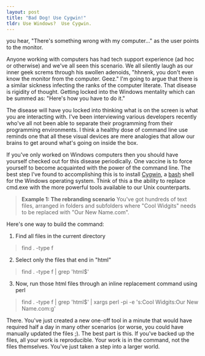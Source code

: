 ```yaml
---
layout: post
title: "Bad Dog! Use Cygwin!"
tldr: Use Windows?  Use Cygwin.
---
```

you hear, "There's something wrong with my computer..." as the user points to the monitor.  

Anyone working with computers has had tech support experience (ad hoc or otherwise) and we've all seen this scenario.  We all silently laugh as our inner geek screms through his swollen adenoids, "hhnenk, you don't even know the monitor from the computer.  Geez."  I'm going to argue that there is a similar sickness infecting the ranks of the computer literate.  That disease is rigidity of thought.  Getting locked into the Windows mentality which can be summed as: "Here's how you have to do it."

The disease will have you locked into thinking what is on the screen is what you are interacting with.  I've been interviewing various developers recently who've all not been able to separate their programming from their programming environments.  I think a healthy dose of command line use reminds one that all these visual devices are mere analogies that allow our brains to get around what's going on inside the box.

If you've only worked on Windows computers then you should have yourself checked out for this disease periodically.  One vaccine is to force yourself to become acquainted with the power of the command line.  The best step I've found to accomplishing this is to install <a href="http://cygwin.com">Cygwin</a>, a <a href="http://www.gnu.org/software/bash/">bash</a> shell for the Windows operating system.  Think of this a the ability to replace cmd.exe with the more powerful tools available to our Unix counterparts.

>**Example 1: The rebranding scenario**
You've got hundreds of text files, arranged in folders and subfolders where "Cool Widgits" needs to be replaced with "Our New Name.com". 

Here's one way to build the command:

1. Find all files in the current directory
  > find . -type f  

2. Select only the files that end in "html"
  > find . -type f | grep 'html$'

3. Now, run those html files through an inline replacement command using perl
  > find . -type f | grep 'html$' | xargs perl -pi -e 's:Cool Widgits:Our New Name.com:g'

There.  You've just created a new one-off tool in a minute that would have required half a day in many other scenarios (or worse, you could have manually updated the files ;).  The best part is this.  If you've backed up the files, all your work is reproducible.  Your work is in the command, not the files themselves.  You've just taken a step into a larger world.
